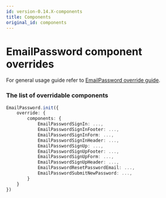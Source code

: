 ```yaml
---
id: version-0.14.X-components
title: Components
original_id: components
---
```


# EmailPassword component overrides
For general usage guide refer to [EmailPassword override guide](/docs/emailpassword/advanced-customizations/react-component-override/usage).

### The list of overridable components

<!--DOCUSAURUS_CODE_TABS-->
<!--ReactJS-->
```ts
EmailPassword.init({
    override: {
        components: {
            EmailPasswordSignIn: ...,
            EmailPasswordSignInFooter: ...,
            EmailPasswordSignInForm: ...,
            EmailPasswordSignInHeader: ...,
            EmailPasswordSignUp: ...,
            EmailPasswordSignUpFooter: ...,
            EmailPasswordSignUpForm: ...,
            EmailPasswordSignUpHeader: ...,
            EmailPasswordResetPasswordEmail: ...,
            EmailPasswordSubmitNewPassword: ...,
        }
    }
})
```
<!--END_DOCUSAURUS_CODE_TABS-->
